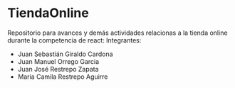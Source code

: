 # TiendaOnline
Repositorio para avances y demás actividades relacionas a la tienda online durante la competencia de react:
Integrantes:
- Juan Sebastián Giraldo Cardona
- Juan Manuel Orrego Garcia
- Juan José Restrepo Zapata
- Maria Camila Restrepo Aguirre
